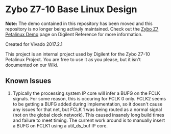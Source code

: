 # Zybo Z7-10 Base Linux Design

**Note:** The demo contained in this repository has been moved and this repository is no longer being actively maintained. Check out the [Zybo Z7 Petalinux Demo](https://digilent.com/reference/programmable-logic/zybo-z7/demos/petalinux) page on Digilent Reference for more information.

Created for Vivado 2017.2.1

This project is an internal project used by Digilent for the Zybo Z7-10 
Petalinux Project. You are free to use it as you please, but it isn't 
documented on our Wiki.

## Known Issues

1. Typically the processing system IP core will infer a BUFG on the FCLK signals. For some reason, this is occuring for FCLK 0 only.
   FCLK2 seems to be getting a BUFG added during implementation, so it doesn't cause any issues for that net, but FCLK 1 was being
   routed as a normal signal (not on the global clock network). This caused insanely long build times and failure to meet timing. The
   current work around is to manually insert a BUFG on FCLK1 using a util_ds_buf IP core.

